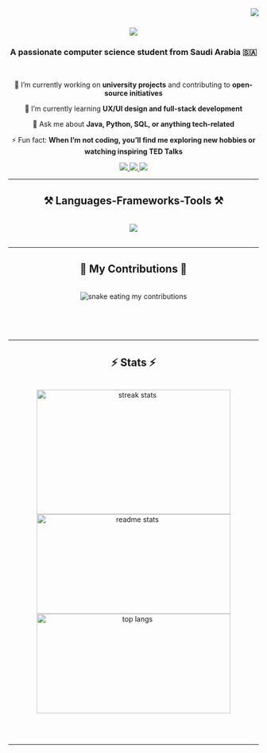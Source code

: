 <img align="right" src="https://visitor-badge.laobi.icu/badge?page_id=GhalaMalbishri.GhalaMalbishri" />

<h1 align="center">
    <img src="https://readme-typing-svg.herokuapp.com/?font=Righteous&size=35&center=true&vCenter=true&width=500&height=70&duration=4000&lines=Hi+There!+👋;+I'm+Ghala+Albishri!;" />
</h1>

<h3 align="center">A passionate computer science student from Saudi Arabia 🇸🇦</h3>

<br/>

<div align="center">
 
 🔭 I’m currently working on **university projects** and contributing to **open-source initiatives**
 
 🌱 I’m currently learning **UX/UI design and full-stack development**

💬 Ask me about **Java, Python, SQL, or anything tech-related**

⚡ Fun fact: **When I’m not coding, you’ll find me exploring new hobbies or watching inspiring TED Talks**

 </div>
 
<div align="center"> 
  <a href="mailto:your_email@example.com">
    <img src="https://img.shields.io/badge/Gmail-333333?style=for-the-badge&logo=gmail&logoColor=red" />
  </a>
  <a href="https://linkedin.com/in/your-profile" target="_blank">
    <img src="https://img.shields.io/badge/LinkedIn-0077B5?style=for-the-badge&logo=linkedin&logoColor=white" target="_blank" />
  </a>
  <a href="https://your-portfolio-link.com" target="_blank">
     <img src="https://img.shields.io/badge/Portfolio-FF5722?style=for-the-badge&logo=todoist&logoColor=white" target="_blank" />
  </a>
</div>

 <hr/>
 
<h2 align="center">⚒️ Languages-Frameworks-Tools ⚒️</h2>
<br/>
<div align="center">
    <img src="https://skillicons.dev/icons?i=html,css,js,java,python,react,nodejs,firebase,mysql,figma,git,github,vscode,bootstrap" /><br>
</div>

<br/>
<hr/>

<div align="center">
  <h2>🐍 My Contributions 🐍</h2>
  <br>
  <img alt="snake eating my contributions" src="https://raw.githubusercontent.com/GhalaMalbishri/GhalaMalbishri/output/github-contribution-grid-snake.svg" />
  
  <br/><br/><br/>
</div>

<hr/>

<h2 align="center">⚡ Stats ⚡</h2>
<br>
<div align=center>
  <img width=390 height=250 src="https://github-readme-streak-stats-salesp07.vercel.app/?user=GhalaMalbishri&count_private=true&theme=react&border_radius=10" alt="streak stats"/>
  <img width=390 height=200 src="https://github-readme-stats-salesp07.vercel.app/api?username=GhalaMalbishri&count_private=true&show_icons=true&theme=react&rank_icon=github&border_radius=10" alt="readme stats" />
  <br/>
  <img width=390 height=200 align="center" src="https://github-readme-stats-salesp07.vercel.app/api/top-langs/?username=GhalaMalbishri&hide=HTML&langs_count=8&layout=compact&theme=react&border_radius=10&size_weight=0.5&count_weight=0.5&exclude_repo=github-readme-stats" alt="top langs" />
</div>

<br/><br/>



<hr/>

<br/>


